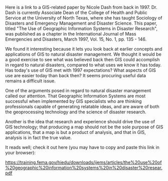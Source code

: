 Here is a link to a GIS-related paper by Nicole Dash from back in 1997.  Dr. Dash is currently Associate Dean of the College of Health and Public Service at the University of North Texas, where she has taught Sociology of Disasters and Emergency Management and Disaster Science.  This paper, titled "The Use of Geographic Information Systems in Disaster Research", was published as a chapter in the International Journal of Mass Emergencies and Disasters, March 1997, Vol. 15, No. 1, pp. 135 - 146.

We found it interesting because it lets you look back at earlier concepts and applications of GIS to natural disaster management.  We thought it would be a good exercise to see what was believed back then GIS could accomplish in regard to natural disasters, compared to what uses we know it has today.  Has today's use of GIS met with 1997 expectations?  What aspects of GIS use are easier today than back then?  It seems procuring useful data remains a difficult issue.

One of the arguments posed in regard to natural disaster management called our attention.  That Geographic Information Systems are most successful when implemented by GIS specialists who are thinking professionals capable of generating relatable ideas, and are aware of both the geoprocessing technology and the science of disaster research.

Another is the idea that research and experience should drive the use of GIS technology; that producing a map should not be the sole purpose of GIS applications, that a map is but a product of analysis, and that in GIS, analysis is in fact the true value.    

It reads well; check it out here (you may have to copy and paste this link in your browser): 

https://training.fema.gov/hiedu/downloads/ijems/articles/the%20use%20of%20geographic%20information%20systems%20in%20disaster%20resear.pdf

